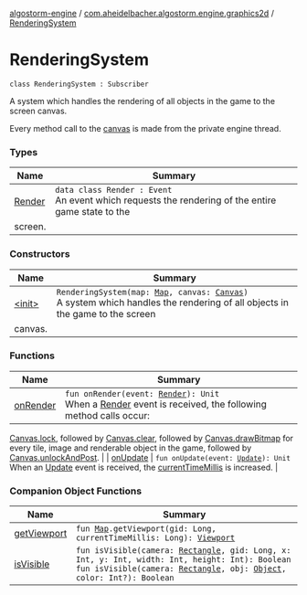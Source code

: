 [algostorm-engine](../../index.md) / [com.aheidelbacher.algostorm.engine.graphics2d](../index.md) / [RenderingSystem](.)

# RenderingSystem

`class RenderingSystem : Subscriber`

A system which handles the rendering of all objects in the game to the screen
canvas.

Every method call to the [canvas](#) is made from the private engine thread.

### Types

| Name | Summary |
|---|---|
| [Render](-render/index.md) | `data class Render : Event`<br>An event which requests the rendering of the entire game state to the
screen. |

### Constructors

| Name | Summary |
|---|---|
| [&lt;init&gt;](-init-.md) | `RenderingSystem(map: `[`Map`](../../com.aheidelbacher.algostorm.engine.tiled/-map/index.md)`, canvas: `[`Canvas`](../-canvas/index.md)`)`<br>A system which handles the rendering of all objects in the game to the screen
canvas. |

### Functions

| Name | Summary |
|---|---|
| [onRender](on-render.md) | `fun onRender(event: `[`Render`](-render/index.md)`): Unit`<br>When a [Render](-render/index.md) event is received, the following method calls occur:
[Canvas.lock](../-canvas/lock.md), followed by [Canvas.clear](../-canvas/clear.md), followed by
[Canvas.drawBitmap](../-canvas/draw-bitmap.md) for every tile, image and renderable object in the
game, followed by [Canvas.unlockAndPost](../-canvas/unlock-and-post.md). |
| [onUpdate](on-update.md) | `fun onUpdate(event: `[`Update`](../../com.aheidelbacher.algostorm.engine/-update/index.md)`): Unit`<br>When an [Update](../../com.aheidelbacher.algostorm.engine/-update/index.md) event is received, the [currentTimeMillis](#) is increased. |

### Companion Object Functions

| Name | Summary |
|---|---|
| [getViewport](get-viewport.md) | `fun `[`Map`](../../com.aheidelbacher.algostorm.engine.tiled/-map/index.md)`.getViewport(gid: Long, currentTimeMillis: Long): `[`Viewport`](../../com.aheidelbacher.algostorm.engine.tiled/-tile-set/-viewport/index.md) |
| [isVisible](is-isVisible.md) | `fun isVisible(camera: `[`Rectangle`](../../com.aheidelbacher.algostorm.engine.geometry2d/-rectangle/index.md)`, gid: Long, x: Int, y: Int, width: Int, height: Int): Boolean`<br>`fun isVisible(camera: `[`Rectangle`](../../com.aheidelbacher.algostorm.engine.geometry2d/-rectangle/index.md)`, obj: `[`Object`](../../com.aheidelbacher.algostorm.engine.tiled/-object/index.md)`, color: Int?): Boolean` |
